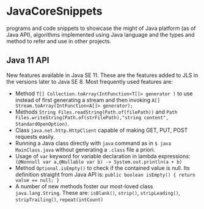 # JavaCoreSnippets
programs and code snippets to showcase the might of Java platform (as of Java API), algorithms implemented using Java language and the types and method to refer and use in other projects.

## Java 11 API
New features available in Java SE 11. These are the features added to JLS in the versions later to Java SE 8. Most frequently used features are:
- Method `T[] Collection.toArray(IntFunction<T[]> generator )` to use instead of first generating a stream and then invoking `A[] Stream.toArray(IntFunction<A[]> generator);`
- Methods `String Files.readString(Path.of(filePath))` and `Path Files.writeString(Path.of(strFilePath),"string content", StandardOpenOption)`.
- Class `java.net.http.HttpClient` capable of making GET, PUT, POST requests easily.
- Running a Java class directly with `java` command as in `$ java MainClass.java` without generating a `.class` file a priori.
- Usage of `var` keyword for variable declaration in lambda expressions: ` (@Nonnull var a,@Nullable var b) -> System.out.println(a + b)`
- Method `Optional.isEmpty()` to check if the contained value is null. Its definition straight from Java API is:
`public boolean isEmpty() {
        return value == null;
}`
- A number of new methods foster our most-loved class `java.lang.String`. These are: `isBlank()`, `strip()`, `stripLeading()`, `stripTrailing()`, `repeat(intCount)`

